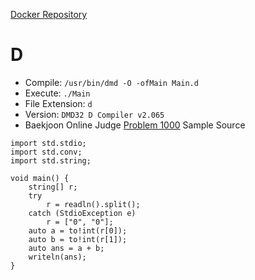 [Docker Repository](https://registry.hub.docker.com/u/baekjoon/onlinejudge-d)

# D 

* Compile: `/usr/bin/dmd -O -ofMain Main.d`
* Execute: `./Main`
* File Extension: `d`
* Version: `DMD32 D Compiler v2.065`
* Baekjoon Online Judge [Problem 1000](https://www.acmicpc.net/problem/1000) Sample Source
````
import std.stdio;
import std.conv;
import std.string;
 
void main() {
    string[] r;
    try
        r = readln().split();
    catch (StdioException e)
        r = ["0", "0"];
    auto a = to!int(r[0]);
    auto b = to!int(r[1]);
    auto ans = a + b;
    writeln(ans);
}
````


